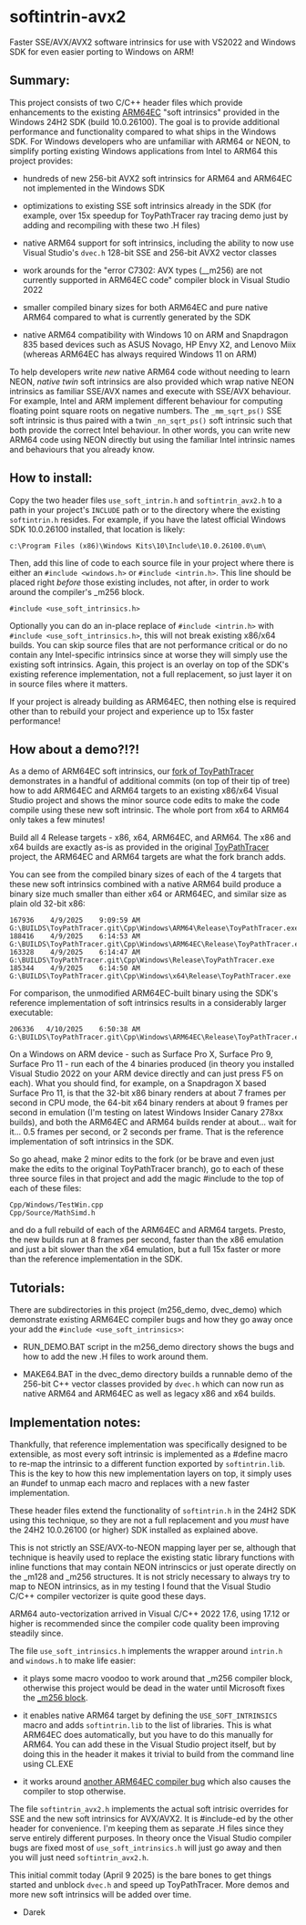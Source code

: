 # softintrin-avx2
Faster SSE/AVX/AVX2 software intrinsics for use with VS2022 and Windows SDK for even easier porting to Windows on ARM!

## Summary:

This project consists of two C/C++ header files which provide enhancements to the existing [ARM64EC](http://www.emulators.com/docs/abc_arm64ec_explained.htm) "soft intrinsics" provided in the Windows 24H2 SDK (build 10.0.26100).  The goal is to provide additional performance and functionality compared to what ships in the Windows SDK.  For Windows developers who are unfamiliar with ARM64 or NEON, to simplify porting existing Windows applications from Intel to ARM64 this project provides:

- hundreds of new 256-bit AVX2 soft intrinsics for ARM64 and ARM64EC not implemented in the Windows SDK

- optimizations to existing SSE soft intrinsics already in the SDK (for example, over 15x speedup for ToyPathTracer ray tracing demo just by adding and recompiling with these two .H files)

- native ARM64 support for soft intrinsics, including the ability to now use Visual Studio's `dvec.h` 128-bit SSE and 256-bit AVX2 vector classes

- work arounds for the "error C7302: AVX types (__m256) are not currently supported in ARM64EC code" compiler block in Visual Studio 2022

- smaller compiled binary sizes for both ARM64EC and pure native ARM64 compared to what is currently generated by the SDK

- native ARM64 compatibility with Windows 10 on ARM and Snapdragon 835 based devices such as ASUS Novago, HP Envy X2, and Lenovo Miix (whereas ARM64EC has always required Windows 11 on ARM)

To help developers write *new* native ARM64 code without needing to learn NEON, *native twin* soft intrinsics are also provided which wrap native NEON intrinsics as familiar SSE/AVX names and execute with SSE/AVX behaviour.  For example, Intel and ARM implement different behaviour for computing floating point square roots on negative numbers.  The `_mm_sqrt_ps()` SSE soft intrinsic is thus paired with a twin `_nn_sqrt_ps()` soft intrinsic such that both provide the correct Intel behaviour.  In other words, you can write new ARM64 code using NEON directly but using the familiar Intel intrinsic names and behaviours that you already know.


## How to install:

Copy the two header files `use_soft_intrin.h` and `softintrin_avx2.h` to a path in your project's `INCLUDE` path or to the directory where the existing `softintrin.h` resides.  For example, if you have the latest official Windows SDK 10.0.26100 installed, that location is likely:

    c:\Program Files (x86)\Windows Kits\10\Include\10.0.26100.0\um\

Then, add this line of code to each source file in your project where there is either an `#include <windows.h>` or `#include <intrin.h>`.  This line should be placed right _before_ those existing includes, not after, in order to work around the compiler's _m256 block.

    #include <use_soft_intrinsics.h>

Optionally you can do an in-place replace of `#include <intrin.h>` with `#include <use_soft_intrinsics.h>`, this will not break existing x86/x64 builds.  You can skip source files that are not performance critical or do no contain any Intel-specific intrinsics since at worse they will simply use the existing soft intrinsics.  Again, this project is an overlay on top of the SDK's existing reference implementation, not a full replacement, so just layer it on in source files where it matters.

If your project is already building as ARM64EC, then nothing else is required other than to rebuild your project and experience up to 15x faster performance!


## How about a demo?!?!

As a demo of ARM64EC soft intrinsics, our [fork of ToyPathTracer](https://github.com/softmac/ToyPathTracer) demonstrates in a handful of additional commits (on top of their tip of tree) how to add ARM64EC and ARM64 targets to an existing x86/x64 Visual Studio project and shows the minor source code edits to make the code compile using these new soft intrinsic.  The whole port from x64 to ARM64 only takes a few minutes!

Build all 4 Release targets - x86, x64, ARM64EC, and ARM64.  The x86 and x64 builds are exactly as-is as provided in the original [ToyPathTracer](https://github.com/aras-p/ToyPathTracer) project, the ARM64EC and ARM64 targets are what the fork branch adds.

You can see from the compiled binary sizes of each of the 4 targets that these new soft intrinsics combined with a native ARM64 build produce a binary size much smaller than either x64 or ARM64EC, and similar size as plain old 32-bit x86:

    167936    4/9/2025    9:09:59 AM  G:\BUILDS\ToyPathTracer.git\Cpp\Windows\ARM64\Release\ToyPathTracer.exe
    188416    4/9/2025    6:14:53 AM  G:\BUILDS\ToyPathTracer.git\Cpp\Windows\ARM64EC\Release\ToyPathTracer.exe
    163328    4/9/2025    6:14:47 AM  G:\BUILDS\ToyPathTracer.git\Cpp\Windows\Release\ToyPathTracer.exe
    185344    4/9/2025    6:14:50 AM  G:\BUILDS\ToyPathTracer.git\Cpp\Windows\x64\Release\ToyPathTracer.exe

For comparison, the unmodified ARM64EC-built binary using the SDK's reference implementation of soft intrinsics results in a considerably larger executable:

    206336   4/10/2025    6:50:38 AM  G:\BUILDS\ToyPathTracer.git\Cpp\Windows\ARM64EC\Release\ToyPathTracer.exe

On a Windows on ARM device - such as Surface Pro X, Surface Pro 9, Surface Pro 11 - run each of the 4 binaries produced (in theory you installed Visual Studio 2022 on your ARM device directly and can just press F5 on each).  What you should find, for example, on a Snapdragon X based Surface Pro 11, is that the 32-bit x86 binary renders at about 7 frames per second in CPU mode, the 64-bit x64 binary renders at about 9 frames per second in emulation (I'm testing on latest Windows Insider Canary 278xx builds), and both the ARM64EC and ARM64 builds render at about... wait for it... 0.5 frames per second, or 2 seconds per frame.  That is the reference implementation of soft intrinsics in the SDK.

So go ahead, make 2 minor edits to the fork (or be brave and even just make the edits to the original ToyPathTracer branch), go to each of these three source files in that project and add the magic #include to the top of each of these files:

    Cpp/Windows/TestWin.cpp
    Cpp/Source/MathSimd.h

and do a full rebuild of each of the ARM64EC and ARM64 targets.  Presto, the new builds run at 8 frames per second, faster than the x86 emulation and just a bit slower than the x64 emulation, but a full 15x faster or more than the reference implementation in the SDK.


## Tutorials:

There are subdirectories in this project (m256_demo, dvec_demo) which demonstrate existing ARM64EC compiler bugs and how they go away once your add the `#include <use_soft_intrinsics>`:

  - RUN_DEMO.BAT script in the m256_demo directory shows the bugs and how to add the new .H files to work around them.

  - MAKE64.BAT in the dvec_demo directory builds a runnable demo of the 256-bit C++ vector classes provided by `dvec.h` which can now run as native ARM64 and ARM64EC as well as legacy x86 and x64 builds.


## Implementation notes:

Thankfully, that reference implementation was specifically designed to be extensible, as most every soft intrinsic is implemented as a #define macro to re-map the intrinsic to a different function exported by `softintrin.lib`.  This is the key to how this new implementation layers on top, it simply uses an #undef to unmap each macro and replaces with a new faster implementation.

These header files extend the functionality of `softintrin.h` in the 24H2 SDK using this technique, so they are not a full replacement and you *must* have the 24H2 10.0.26100 (or higher) SDK installed as explained above.

This is not strictly an SSE/AVX-to-NEON mapping layer per se, although that technique is heavily used to replace the existing static library functions with inline functions that may contain NEON intrinscics or just operate directly on the _m128 and _m256 structures.  It is not stricly necessary to always try to map to NEON intrinsics, as in my testing I found that the Visual Studio C/C++ compiler vectorizer is quite good these days.

ARM64 auto-vectorization arrived in Visual C/C++ 2022 17.6, using 17.12 or higher is recommended since the compiler code quality been improving steadily since.

The file `use_soft_intrinsics.h` implements the wrapper around `intrin.h` and `windows.h` to make life easier:

  - it plays some macro voodoo to work around that _m256 compiler block, otherwise this project would be dead in the water until Microsoft fixes the [_m256 block](https://developercommunity.visualstudio.com/t/Arm64EC-Code-fails-to-compile/10838593).

  - it enables native ARM64 target by defining the `USE_SOFT_INTRINSICS` macro and adds `softintrin.lib` to the list of libraries.  This is what ARM64EC does automatically, but you have to do this manually for ARM64.  You can add these in the Visual Studio project itself, but by doing this in the header it makes it trivial to build from the command line using CL.EXE

  - it works around [another ARM64EC compiler bug](https://developercommunity.visualstudio.com/t/VC-176-preview-1-x86-compiler-bad-cod/10291481) which also causes the compiler to stop otherwise.

The file `softintrin_avx2.h` implements the actual soft intrisic overrides for SSE and the new soft intrinsics for AVX/AVX2.  It is #include-ed by the other header for convenience.  I'm keeping them as separate .H files since they serve entirely different purposes.  In theory once the Visual Studio compiler bugs are fixed most of `use_soft_intrinsics.h` will just go away and then you will just need `softintrin_avx2.h`.

This initial commit today (April 9 2025) is the bare bones to get things started and unblock `dvec.h` and speed up ToyPathTracer.  More demos and more new soft intrinsics will be added over time.

- Darek

